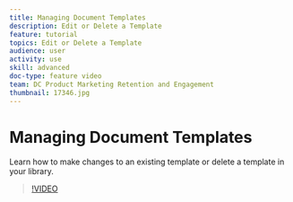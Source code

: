 ```yaml
---
title: Managing Document Templates
description: Edit or Delete a Template
feature: tutorial
topics: Edit or Delete a Template
audience: user
activity: use
skill: advanced
doc-type: feature video
team: DC Product Marketing Retention and Engagement
thumbnail: 17346.jpg
---
```


# Managing Document Templates

Learn how to make changes to an existing template or delete a template in your library.

>[!VIDEO](https://video.tv.adobe.com/v/17346?hidetitle=true)
